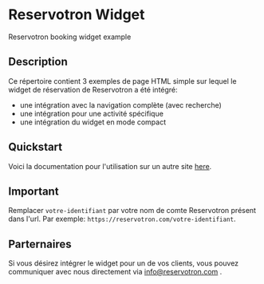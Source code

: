 Reservotron Widget
===========

Reservotron booking widget example

Description
-----------

Ce répertoire contient 3 exemples de page HTML simple sur lequel le widget de réservation de Reservotron a été intégré:

* une intégration avec la navigation complète (avec recherche)
* une intégration pour une activité spécifique
* une intégration du widget en mode compact

Quickstart
----------

Voici la documentation pour l'utilisation sur un autre site [here](https://reservotron.gitbooks.io/reservotron/content/ajoutez_reservotron_sur_votre_site.html).

Important
----------

Remplacer `votre-identifiant` par votre nom de comte Reservotron présent dans l'url. Par exemple: `https://reservotron.com/votre-identifiant`.

Parternaires
--------------------------------

Si vous désirez intégrer le widget pour un de vos clients, vous pouvez communiquer avec nous directement via info@reservotron.com .
